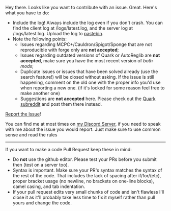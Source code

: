 Hey there. Looks like you want to contribute with an issue. Great. Here's what you have to do:
* Include the log! Always include the log even if you don't crash. You can find the client log at <instance folder>/logs/latest.log, and the server log at /logs/latest.log. Upload the log to [pastebin](https://pastebin.com/).
* Note the following points:
  * Issues regarding MCPC+/Cauldron/Spigot/Sponge that are not reproducible with forge only are **not accepted**;
  * Issues regarding outdated versions of Quark or AutoReglib are **not accepted**, make sure you have the most recent version of *both mods*;
  * Duplicate issues or issues that have been solved already (use the search feature!) will be closed without asking. If the issue is still happening, comment on the old one with the proper info you'd use when reporting a new one. (if it's locked for some reason feel free to make another one)
  * Suggestions are **not accepted** here. Please check out the [Quark subreddit](https://www.reddit.com/r/quarkmod) and post them there instead.

[Report the Issue](https://github.com/Vazkii/Quark/issues)!

You can find me at most times on [my Discord Server](https://vazkii.us/discord), if you need to speak with me about the issue you would report. Just make sure to use common sense and read the rules

---

If you want to make a code Pull Request keep these in mind:
* Do **not** use the github editor. Please test your PRs before you submit then (test on a server too).
* Syntax is important. Make sure your PR's syntax matches the syntax of the rest of the code. That includes the lack of spacing after if/for/(etc), proper bracket usage (no newline, no brackets on one-line blocks), camel casing, and tab indentation.
* If your pull request edits very small chunks of code and isn't flawless I'll close it as it'll probably take less time to fix it myself rather than pull yours and change the code.
